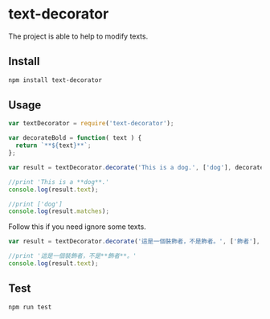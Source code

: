 text-decorator
=======================================================

The project is able to help to modify texts.

## Install

```sh
npm install text-decorator
```

## Usage

```js
var textDecorator = require('text-decorator');

var decorateBold = function( text ) { 
  return `**${text}**`;
};

var result = textDecorator.decorate('This is a dog.', ['dog'], decorateBold);

//print 'This is a **dog**.'
console.log(result.text);

//print ['dog']
console.log(result.matches);
```

Follow this if you need ignore some texts.

```js
var result = textDecorator.decorate('這是一個裝飾者，不是飾者。', ['飾者'], decorateBold, {ignoreTexts:['裝飾者']});

//print '這是一個裝飾者，不是**飾者**。'
console.log(result.text);
```

## Test

```sh
npm run test
```


